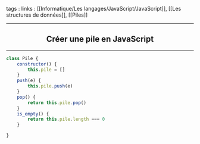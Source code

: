 tags : 
links : [[Informatique/Les langages/JavaScript/JavaScript]], [[Les structures de données]], [[Piles]]

****

<h2 style="text-align: center;"> Créer une pile en JavaScript </h2>

****


```javascript
class Pile { 
	constructor() {
		this.pile = [] 
	}
	push(e) {
 		this.pile.push(e)
	}
	pop() {
		return this.pile.pop()
	}
	is_empty() {
	    return this.pile.length === 0
	}

}
```